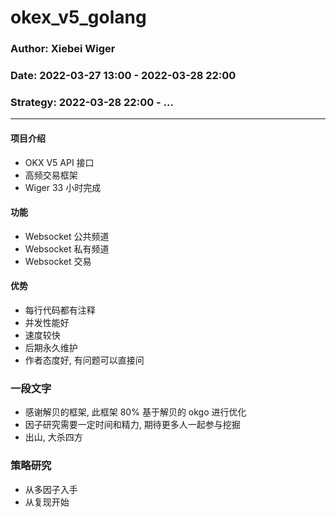 # okex_v5_golang
 
### Author: Xiebei Wiger
### Date: 2022-03-27 13:00 - 2022-03-28 22:00
### Strategy: 2022-03-28 22:00 - ...

---

#### 项目介绍
- OKX V5 API 接口
- 高频交易框架
- Wiger 33 小时完成

#### 功能
- Websocket 公共频道
- Websocket 私有频道
- Websocket 交易

#### 优势
- 每行代码都有注释
- 并发性能好
- 速度较快
- 后期永久维护
- 作者态度好, 有问题可以直接问

### 一段文字
- 感谢解贝的框架, 此框架 80% 基于解贝的 okgo 进行优化
- 因子研究需要一定时间和精力, 期待更多人一起参与挖掘
- 出山, 大杀四方

### 策略研究
- 从多因子入手
- 从复现开始
